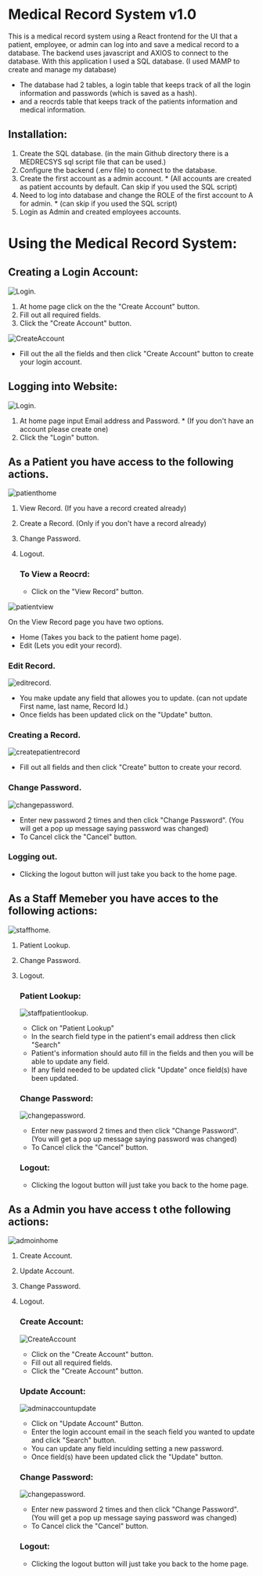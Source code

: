 # Medical Record System v1.0

This is a medical record system using a React frontend for the UI that a patient, employee, or admin can log into and save a medical record to a database.
The backend uses javascript and AXIOS to connect to the database.
With this application I used a SQL database. (I used MAMP to create and manage my database)
  - The database had 2 tables, a login table that keeps track of all the login information and passwords (which is saved as a hash).
  - and a reocrds table that keeps track of the patients information and medical information.

## Installation:
  1. Create the SQL database. (in the main Github directory there is a MEDRECSYS sql script file that can be used.)
  2. Configure the backend (.env file) to connect to the database. 
  3. Create the first account as a admin account. * (All accounts are created as patient accounts by default. Can skip if you used the SQL script)
  4. Need to log into database and change the ROLE of the first account to A for admin. * (can skip if you used the SQL script)
  5. Login as Admin and created employees accounts.

# Using the Medical Record System:

## Creating a Login Account:
![Login](screenshots/login.png).
 1. At home page click on the the "Create Account" button.
 2. Fill out all required fields.
 3. Click the "Create Account" button.
    
![CreateAccount](screenshots/create_account.png)

- Fill out the all the fields and then click "Create Account" button to create your login account.
## Logging into Website:
![Login](screenshots/login.png).
  1. At home page input Email address and Password. * (If you don't have an account please create one)
  2. Click the "Login" button.


## As a Patient you have access to the following actions.
 ![patienthome](screenshots/patienthome.png)
1. View Record. (If you have a record created already)
2. Create a Record. (Only if you don't have a record already)
3. Change Password.
4. Logout.

   ### To View a Reocrd:
   - Click on the "View Record" button.
   
  ![patientview](screenshots/viewrecord.png)
  
  On the View Record page you have two options.
  - Home (Takes you back to the patient home page).
  - Edit (Lets you edit your record).

  ### Edit Record.
  ![editrecord](screenshots/editrecord.png).
  
  - You make update any field that allowes you to update. (can not update First name, last name, Record Id.)
  - Once fields has been updated click on the "Update" button.
  
  ### Creating a Record.
  ![createpatientrecord](screenshots/createpatientrecord.png)
  
  - Fill out all fields and then click "Create" button to create your record.
  
  ### Change Password.
  ![changepassword](screenshots/changepw.png).

  - Enter new password 2 times and then click "Change Password". (You will get a pop up message saying password was changed)
  - To Cancel click the "Cancel" button.
  
  ### Logging out.
  - Clicking the logout button will just take you back to the home page. 


## As a Staff Memeber you have acces to the following actions:
![staffhome](screenshots/staffhome.png).
1. Patient Lookup.
2. Change Password.
3. Logout.
   
   ### Patient Lookup:
   ![staffpatientlookup](screenshots/staffpatientlookup.png).

   - Click on "Patient Lookup"
   - In the search field type in the patient's email address then click "Search"
   - Patient's information should auto fill in the fields and then you will be able to update any field.
   - If any field needed to be updated click "Update" once field(s) have been updated.

   ### Change Password:
   ![changepassword](screenshots/changepw.png).

   - Enter new password 2 times and then click "Change Password". (You will get a pop up message saying password was changed)
   - To Cancel click the "Cancel" button.

   ### Logout:
     - Clicking the logout button will just take you back to the home page.


## As a Admin you have access t othe following actions:
![admoinhome](screenshots/adminhome.png)
1. Create Account.
2. Update Account.
3. Change Password.
4. Logout.

   ### Create Account:
   ![CreateAccount](screenshots/create_account.png)

    - Click on the "Create Account" button.
    - Fill out all required fields.
    - Click the "Create Account" button.

   ### Update Account:
   ![adminaccountupdate](screenshots/adminupdateaccount.png)

   - Click on "Update Account" Button.
   - Enter the login account email in the seach field you wanted to update and click "Search" button.
   - You can update any field inculding setting a new password.
   - Once field(s) have been updated click the "Update" button.

   ### Change Password:
     ![changepassword](screenshots/changepw.png).

   - Enter new password 2 times and then click "Change Password". (You will get a pop up message saying password was changed)
   - To Cancel click the "Cancel" button.

   ### Logout:
     - Clicking the logout button will just take you back to the home page.

